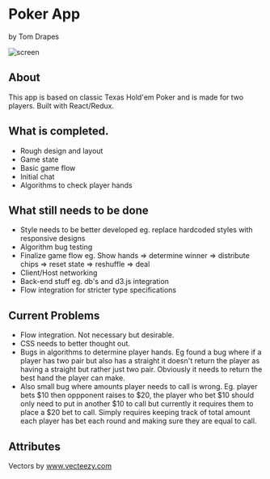 # Poker App
by Tom Drapes

![screen](https://github.com/doctorApes/poker_app/blob/master/client/src/Screenshots/screenshot_1.png)

## About

This app is based on classic Texas Hold'em Poker and is made for two players.
Built with React/Redux.

## What is completed.
* Rough design and layout
* Game state
* Basic game flow
* Initial chat
* Algorithms to check player hands

## What still needs to be done
* Style needs to be better developed eg. replace hardcoded styles with responsive designs
* Algorithm bug testing
* Finalize game flow eg. Show hands => determine winner => distribute chips => reset state => reshuffle => deal
* Client/Host networking
* Back-end stuff eg. db's and d3.js integration
* Flow integration for stricter type specifications



## Current Problems
* Flow integration. Not necessary but desirable.
* CSS needs to better thought out.
* Bugs in algorithms to determine player hands. Eg found a bug where if a player has two pair but also has a straight it
doesn't return the player as having a straight but rather just two pair. Obviously it needs to return the best hand the player
can make.
* Also small bug where amounts player needs to call is wrong. Eg. player bets $10 then oppponent raises to $20, the player who bet $10 should only need to put in another $10 to call but currently it requires them to place a $20 bet to call. Simply requires keeping track of total amount each player has bet each round and making sure they are equal to call.

## Attributes
Vectors by <a href="https://www.Vecteezy.com">www.vecteezy.com</a>
